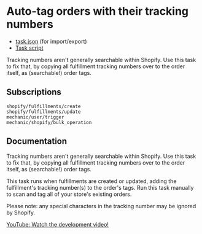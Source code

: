 # Auto-tag orders with their tracking numbers

* [task.json](../../tasks/auto-tag-orders-with-their-tracking-numbers.json) (for import/export)
* [Task script](./script.liquid)

Tracking numbers aren't generally searchable within Shopify. Use this task to fix that, by copying all fulfillment tracking numbers over to the order itself, as (searchable!) order tags.

## Subscriptions

```liquid
shopify/fulfillments/create
shopify/fulfillments/update
mechanic/user/trigger
mechanic/shopify/bulk_operation
```

## Documentation

Tracking numbers aren't generally searchable within Shopify. Use this task to fix that, by copying all fulfillment tracking numbers over to the order itself, as (searchable!) order tags.

This task runs when fulfillments are created or updated, adding the fulfillment's tracking number(s) to the order's tags. Run this task manually to scan and tag all of your store's existing orders.

Please note: any special characters in the tracking number may be ignored by Shopify.

[YouTube: Watch the development video!](https://youtu.be/qNsdDaPYl24)
